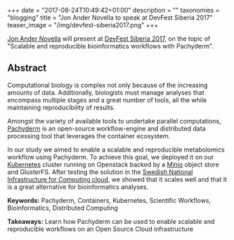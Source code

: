 +++
date = "2017-08-24T10:49:42+01:00"
description = ""
taxonomies = "blogging"
title = "Jon Ander Novella to speak at DevFest Siberia 2017"
teaser_image = "/img/devfest-siberia2017.png"
+++

[Jon Ander Novella](https://pharmb.io/people/jon/) will present at [DevFest Siberia 2017](https://gdg-siberia.com/), on the topic of "Scalable and reproducible bioinformatics workflows with Pachyderm".

## Abstract

Computational biology is complex not only because of the increasing amounts of
data. Additionally, biologists must manage analyses that encompass multiple
stages and a great number of tools, all the while maintaining reproducibility
of results.

Amongst the variety of available tools to undertake parallel computations,
[Pachyderm](http://pachyderm.io) is an open-source workflow-engine and
distributed data processing tool that leverages the container ecosystem.

In our study we aimed to enable a scalable and reproducible metabolomics
workflow using Pachyderm. To achieve this goal, we deployed it on our
[Kubernetes](https://kubernetes.io/) cluster running on Openstack backed by a
[Minio](http://minio.io/) object store and GlusterFS. After testing the
solution in the [Swedish National Infrastructure for Computing cloud](http://cloud.snic.se/),
we showed that it scales well and that it is a great alternative for
bioinformatics analyses.

**Keywords:** Pachyderm, Containers, Kubernetes, Scientific Workflows, Bioinformatics, Distributed Computing

**Takeaways:** Learn how Pachyderm can be used to enable scalable and reproducible workflows on an Open Source Cloud infrastructure
